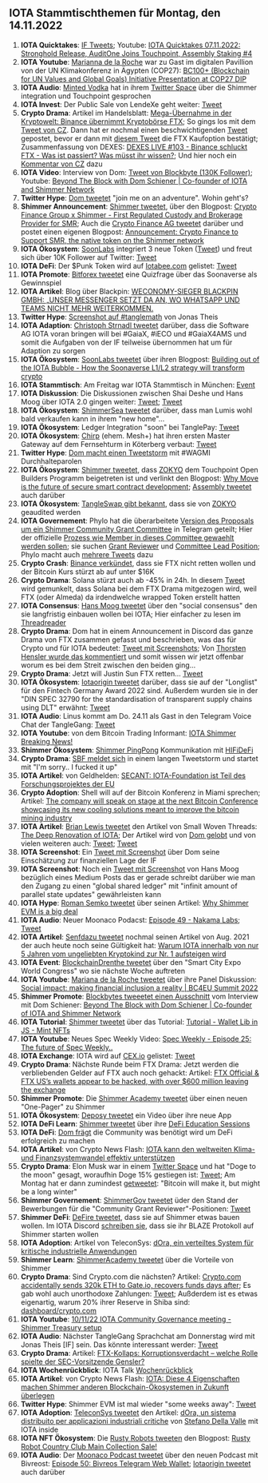 ## IOTA Stammtischthemen für Montag, den 14.11.2022

1. **IOTA Quicktakes**: [IF Tweets](https://twitter.com/iota/status/1589558401608065026?s=20&t=p0b9tGAharZB0FUpZosxzw); Youtube: [IOTA Quicktakes 07.11.2022: Stronghold Release, AuditOne Joins Touchpoint, Assembly Staking #4](https://www.youtube.com/watch?v=c7OEFJJhMq8)
2. **IOTA Youtube**: [Marianna de la Roche](https://twitter.com/Marianadlrw) war zu Gast im digitalen Pavillion von der UN Klimakonferenz in Ägypten (COP27): [BC100+ (Blockchain for UN Values and Global Goals) Initiative Presentation at COP27 DIP](https://www.youtube.com/watch?v=wwC8FQ5-4ko&feature=youtu.be)
3. **IOTA Audio**: [Minted Vodka](https://twitter.com/MintedVodka) hat in ihrem [Twitter Space](https://twitter.com/MintedVodka/status/1589507616866435072?s=20&t=p0b9tGAharZB0FUpZosxzw) über die Shimmer integration und Touchpoint gesprochen
4. **IOTA Invest**: Der Public Sale von LendeXe geht weiter: [Tweet](https://twitter.com/LendeXeFinance/status/1589963064782508033?s=20&t=p0b9tGAharZB0FUpZosxzw)
5. **Crypto Drama**: Artikel im Handelsblatt: [Mega-Übernahme in der Kryptowelt: Binance übernimmt Kryptobörse FTX](https://www.handelsblatt.com/finanzen/maerkte/devisen-rohstoffe/cyberdevisen-mega-uebernahme-in-der-kryptowelt-binance-uebernimmt-kryptoboerse-ftx/28796424.html); So gings los mit dem [Tweet von CZ](https://twitter.com/cz_binance/status/1589283421704290306?s=20&t=LMazQ1_FRgW98kVuA9_hTA). Dann hat er nochmal einen beschwichtigenden [Tweet](https://twitter.com/cz_binance/status/1589695556909424640?s=20&t=LMazQ1_FRgW98kVuA9_hTA) gepostet, bevor er dann mit [diesem Tweet](https://twitter.com/cz_binance/status/1590013613586411520?s=20&t=LMazQ1_FRgW98kVuA9_hTA) die FTX Kaufoption bestätigt; Zusammenfassung von DEXES: [DEXES LIVE #103 - Binance schluckt FTX - Was ist passiert? Was müsst ihr wissen?](https://www.youtube.com/watch?v=7hbpCHzIyeE); Und hier noch ein [Kommentar von CZ](https://twitter.com/cz_binance/status/1590351182513729544) dazu
6. **IOTA Video**: Interview von Dom: [Tweet von Blockbyte (130K Follower)](https://twitter.com/blockbytescom/status/1590094298422599680?s=20&t=LWJP6SoT3jT2DOQon3d2pw); Youtube: [Beyond The Block with Dom Schiener | Co-founder of IOTA and Shimmer Network](https://www.youtube.com/watch?v=bEYphwsNHrc)
7. **Twitter Hype**: [Dom tweetet](https://twitter.com/DomSchiener/status/1590021649168224257?s=20&t=LWJP6SoT3jT2DOQon3d2pw) "join me on an adventure". Wohin geht's?
8. **Shimmer Announcement**: [Shimmer tweetet](https://twitter.com/shimmernet/status/1589981071164440576?s=20&t=LWJP6SoT3jT2DOQon3d2pw), über den Blogpost: [Crypto Finance Group x Shimmer - First Regulated Custody and Brokerage Provider for SMR](https://blog.shimmer.network/crypto-finance-group-x-shimmer/); Auch die [Crypto Finance AG tweetet](https://twitter.com/CryptoFinanceAG/status/1589984708372627456?s=20&t=LWJP6SoT3jT2DOQon3d2pw) darüber und postet einen eigenen Blogpost: [Announcement: Crypto Finance to Support SMR, the native token on the Shimmer network](https://www.cryptofinance.ch/news-announcement-crypto-finance-to-support-smr/)
9. **IOTA Ökosystem**: [SoonLabs](https://twitter.com/soon_labs) integriert 3 neue Token ([Tweet](https://twitter.com/soon_labs/status/1589867504146714626?s=20&t=LMazQ1_FRgW98kVuA9_hTA)) und freut sich über 10K Follower auf Twitter: [Tweet](https://twitter.com/soon_labs/status/1590062864383234048?s=20&t=LWJP6SoT3jT2DOQon3d2pw)
10. **IOTA DeFi**: Der $Punk Token wird auf [Iotabee.com](iotabee.com) gelistet: [Tweet](https://twitter.com/IotaPunks_71/status/1589958448103333888?s=20&t=LWJP6SoT3jT2DOQon3d2pw)
11. **IOTA Promote**: [Bitforex tweetet](https://twitter.com/bitforexcom/status/1589890466840985600?s=20&t=LMazQ1_FRgW98kVuA9_hTA) eine Quizfrage über das Soonaverse als Gewinnspiel
12. **IOTA Artikel**: Blog über Blackpin: [WECONOMY-SIEGER BLACKPIN GMBH: „UNSER MESSENGER SETZT DA AN, WO WHATSAPP UND TEAMS NICHT MEHR WEITERKOMMEN.](https://www.staufen.ag/weconomy-sieger-blackpin-gmbh-unser-messenger-setzt-da-an-wo-whatsapp-und-teams-nicht-mehr-weiterkommen/)
13. **Twitter Hype**: [Screenshot auf #tanglemath](https://twitter.com/Vrom14286662/status/1590058609635110912?s=20&t=LMazQ1_FRgW98kVuA9_hTA) von Jonas Theis
14. **IOTA Adaption**: [Christoph Strnadl tweetet](https://twitter.com/archimate/status/1589709369566171138?s=20&t=LfxtJc0nZf_lbBWe1Q4VIA) darüber, dass die Software AG IOTA voran bringen will bei #GaiaX, #iECO und #GaiaX4AMS und somit die Aufgaben von der IF teilweise übernommen hat um für Adaption zu sorgen 
15. **IOTA Ökosystem**: [SoonLabs tweetet](https://twitter.com/soon_labs/status/1590220780650254336?s=20&t=LfxtJc0nZf_lbBWe1Q4VIA) über ihren Blogpost: [Building out of the IOTA Bubble - How the Soonaverse L1/L2 strategy will transform crypto](https://soonlabs.medium.com/building-out-of-the-iota-bubble-2cafdb784017)
16. **IOTA Stammtisch**: Am Freitag war IOTA Stammtisch in München: [Event](https://www.meetup.com/de-DE/iota-muc/events/288654602/)
17. **IOTA Diskussion**: Die Diskussionen zwischen Shai Deshe und Hans Moog über IOTA 2.0 gingen weiter: [Tweet](https://twitter.com/DesheShai/status/1589888927535493121?s=20&t=NAAADsrshXZtTVsWcf25AQ); [Tweet](https://twitter.com/hus_qy/status/1592085460242911232?s=20&t=k73n8-BrgONbyE5r7nVgnw)
18. **IOTA Ökosystem**: [ShimmerSea tweetet](https://twitter.com/ShimmerSeaDEX/status/1590245302942007296?t=xr6YXT7trmJvL6UjGtjRpA&s=19) darüber, dass man Lumis wohl bald verkaufen kann in ihrem "new home"...
19. **IOTA Ökosystem**: Ledger Integration "soon" bei TanglePay: [Tweet](https://twitter.com/tanglepaycom/status/1590266344578379777?s=20&t=LfxtJc0nZf_lbBWe1Q4VIA)
20. **IOTA Ökosystem**: [Chirp](https://twitter.com/ChirpIoT) (ehem. Mesh+) hat ihren ersten Master Gateway auf dem Fernsehturm in Köterberg verbaut: [Tweet](https://twitter.com/ChirpIoT/status/1590301171301814272?s=20&t=LfxtJc0nZf_lbBWe1Q4VIA)
21. **Twitter Hype**: [Dom macht einen Tweetstorm](https://twitter.com/DomSchiener/status/1590301949702066177?s=20&t=U1kJnwMYguwHcOuGjegOuA) mit #WAGMI Durchhalteparolen
22. **IOTA Ökosystem**: [Shimmer tweetet](https://twitter.com/shimmernet/status/1590343460581965824?s=20&t=LfxtJc0nZf_lbBWe1Q4VIA), dass [ZOKYO](https://twitter.com/ZOKYO_io) dem Touchpoint Open Builders Programm beigetreten ist und verlinkt den Blogpost: [Why Move is the future of secure smart contract development](https://medium.com/@zokyo.io/why-move-is-the-future-of-secure-smart-contract-development-7a219e37e00b); [Assembly tweetet](https://twitter.com/assembly_net/status/1590346473631367169?s=20&t=FC-JZbNlO23qtF57H72ZPQ) auch darüber
23. **IOTA Ökosystem**: [TangleSwap gibt bekannt](https://twitter.com/TangleSwapE/status/1590346780809760773?s=20&t=bZSkL1p0jFcq4aBp1oYf7w), dass sie von [ZOKYO](https://twitter.com/ZOKYO_io) geaudited werden
24. **IOTA Governement**: Phylo hat die überarbeitete [Version des Proposals um ein Shimmer Community Grant Committee](https://govern.iota.org/t/shimmer-community-grant-committee-version-2/1437) in Telegram geteilt; Hier der offizielle [Prozess wie Member in dieses Committee gewaehlt werden sollen](https://govern.iota.org/t/community-grant-committee-selection-proccess-specification/1436); sie suchen [Grant Reviewer](https://govern.iota.org/c/shimmer-governance-proposals/community-treasury-grant-reviewer-applications/58) und [Committee Lead Position](https://govern.iota.org/c/shimmer-governance-proposals/shimmer-community-treasury-coommittee-lead-appli/59); Phylo macht auch [mehrere Tweets](https://twitter.com/PhyloIota/status/1590696939003449345?s=20&t=1lk0e9rVz224tYbGOq388A) dazu
25. **Crypto Crash**: [Binance verkündet](https://twitter.com/binance/status/1590449161069268992?s=20&t=0XQC_uGj-H0V6kUYaF_gjA), dass sie FTX nicht retten wollen und der Bitcoin Kurs stürzt ab auf unter $16K
26. **Crypto Drama**: Solana stürzt auch ab -45% in 24h. In diesem [Tweet](https://twitter.com/weremeow/status/1590461628864397312?s=20&t=-_V6_lM9N4X_c8cEMzo2Jw) wird gemunkelt, dass Solana bei dem FTX Drama mitgezogen wird, weil FTX (oder Almeda) da irdendwelche wrapped Token erstellt hatten 
27. **IOTA Consensus**: [Hans Moog tweetet](https://twitter.com/hus_qy/status/1590476404776669185?s=20&t=-_V6_lM9N4X_c8cEMzo2Jw) über den "social consensus" den sie langfristig einbauen wollen bei IOTA; Hier einfacher zu lesen im [Threadreader](https://threadreaderapp.com/thread/1590476404776669185.html)
28. **Crypto Drama**: Dom hat in einem Announcement in Discord das ganze Drama von FTX zusammen gefasst und beschrieben, was das für Crypto und für IOTA bedeutet: [Tweet mit Screenshots](https://twitter.com/Vrom14286662/status/1590594305424773120?s=20&t=-_V6_lM9N4X_c8cEMzo2Jw); Von [Thorsten Hensler wurde das kommentiert](https://twitter.com/theissler/status/1590662594863706112?s=20&t=9-taEyMbtVtLbeIe_UtQJg) und somit wissen wir jetzt offenbar worum es bei dem Streit zwischen den beiden ging...
29. **Crypto Drama**: Jetzt will Justin Sun FTX retten... [Tweet](https://twitter.com/justinsuntron/status/1590585495649923073?s=20&t=I49vTYAaUoV7S87ecHY4Ag)
30. **IOTA Ökosystem**: [Iotaorigin tweetet](https://twitter.com/origin_iota/status/1590649848084123649?s=20&t=EK17upg2HF3W2CL5Oa7HJg) darüber, dass sie auf der "Longlist" für den Fintech Germany Award 2022 sind. Außerdem wurden sie in der "DIN SPEC 32790 for the standardisation of transparent supply chains using DLT" erwähnt: [Tweet](https://twitter.com/origin_iota/status/1586019756603502592?s=20&t=VH-xejQH9C6Jzdy55ncZVQ)
31. **IOTA Audio**: Linus kommt am Do. 24.11 als Gast in den Telegram Voice Chat der TangleGang: [Tweet](https://twitter.com/GangTangleTalk/status/1590676739260547072?s=20&t=EK17upg2HF3W2CL5Oa7HJg)
32. **IOTA Youtube**: von dem Bitcoin Trading Informant: [IOTA Shimmer Breaking News!](https://www.youtube.com/watch?v=QbQ-2zXBQRY)
33. **Shimmer Ökosystem**: [Shimmer PingPong](https://twitter.com/shimmernet/status/1590702703310577664?s=20&t=1lk0e9rVz224tYbGOq388A) Kommunikation mit [HIFiDeFi](https://twitter.com/HiFiDeFi)
34. **Crypto Drama**: [SBF meldet sich](https://twitter.com/SBF_FTX/status/1590709166515310593?s=20&t=v0--ZgkLVSNmaXWUafcwWw) in einem langen Tweetstorm und startet mit "I'm sorry.. I fucked it up"
35. **IOTA Artikel**: von Geldhelden: [SECANT: IOTA-Foundation ist Teil des Forschungsprojektes der EU](https://geldhelden.org/secant-iota-foundation-ist-teil-des-forschungsprojektes-der-eu/?cn-reloaded=1)
36. **Crypto Adoption**: Shell will auf der Bitcoin Konferenz in Miami sprechen; Artikel: [The company will speak on stage at the next Bitcoin Conference showcasing its new cooling solutions meant to improve the bitcoin mining industry](https://bitcoinmagazine.com/business/shell-signs-two-year-sponsorship-with-bitcoin-magazine)
37. **IOTA Artikel**: [Brian Lewis tweetet](https://twitter.com/BrianLewisMDMPH/status/1590751944033079296?s=20&t=9-taEyMbtVtLbeIe_UtQJg) den Artikel von Small Woven Threads: [The Deep Renovation of IOTA](https://smallwoventhreads.medium.com/the-deep-renovation-of-iota-696a87b1ad1a); Der Artikel wird von [Dom gelobt](https://twitter.com/DomSchiener/status/1590767153044938752?s=20&t=IEpn0uCZMzlI1sc2GWIFMA) und von vielen weiteren auch: [Tweet](https://twitter.com/gregmart/status/1590799382567620608?s=20&t=IEpn0uCZMzlI1sc2GWIFMA); [Tweet](https://twitter.com/HolgerKoether/status/1591015725426421760?s=20&t=m6EuBHcuBM4d9rfSYYOf2w)
38. **IOTA Screenshot**: Ein [Tweet mit Screenshot](https://twitter.com/Vrom14286662/status/1590755673524305920?s=20&t=9-taEyMbtVtLbeIe_UtQJg) über Dom seine Einschätzung zur finanziellen Lage der IF
39. **IOTA Screenshot**: Noch ein [Tweet mit Screenshot](https://twitter.com/Vrom14286662/status/1590756598632153089?s=20&t=9-taEyMbtVtLbeIe_UtQJg) von Hans Moog bezüglich eines Medium Posts das er gerade schreibt darüber wie man den Zugang zu einen "global shared ledger" mit "infinit amount of parallel state updates" gewährleisten kann
40. **IOTA Hype**: [Roman Semko tweetet](https://twitter.com/romansemko/status/1590696695284740098?s=20&t=3eauqCi3GmbgyMB2DCCswA) über seinen Artikel: [Why Shimmer EVM is a big deal](https://romansemko.medium.com/why-shimmer-evm-is-a-big-deal-af71d8a6aa12)
41. **IOTA Audio**: Neuer Moonaco Podacst: [Episode 49 - Nakama Labs](https://open.spotify.com/episode/0HbXeBYbpa3IInNaROsDOa?si=KXxQBnRBRRiZLRsRibgzmw&nd=1); [Tweet](https://twitter.com/MoonacoPodcast/status/1590663914953416709?s=20&t=3eauqCi3GmbgyMB2DCCswA)
42. **IOTA Artikel**: [Senfdazu tweetet](https://twitter.com/SenfdaTzu/status/1590628327278055424?s=20&t=IEpn0uCZMzlI1sc2GWIFMA) nochmal seinen Artikel von Aug. 2021 der auch heute noch seine Gültigkeit hat: [Warum IOTA innerhalb von nur 5 Jahren vom ungeliebten Kryptokind zur Nr. 1 aufsteigen wird](https://medium.com/@SenfdaTzu/warum-iota-innerhalb-von-nur-5-jahren-vom-ungeliebten-kryptokind-zur-nr-1-aufsteigen-wird-b8509ccc854d)
43. **IOTA Event**: [BlockchainDrenthe tweetet](https://twitter.com/BclDrenthe/status/1590833212531806208?s=20&t=IEpn0uCZMzlI1sc2GWIFMA) über den "Smart City Expo World Congress" wo sie nächste Woche auftreten
44. **IOTA Youtube**: [Mariana de la Roche tweetet](https://twitter.com/Marianadlrw/status/1590971695590166528?s=20&t=IEpn0uCZMzlI1sc2GWIFMA) über ihre Panel Diskussion: [Social impact: making financial inclusion a reality | BC4EU Summit 2022](https://www.youtube.com/watch?v=23ZxDNVX9rg)
45. **Shimmer Promote**: [Blockbytes tweeetet einen Ausschnitt](https://twitter.com/blockbytescom/status/1590403826691248130?s=20&t=m6EuBHcuBM4d9rfSYYOf2w) vom Interview mit Dom Schiener: [Beyond The Block with Dom Schiener | Co-founder of IOTA and Shimmer Network](https://www.youtube.com/watch?v=bEYphwsNHrc)
46. **IOTA Tutorial**: [Shimmer tweetet](https://twitter.com/shimmernet/status/1590977636490248194?s=20&t=Px_VYaKlFPoMSVUJrfMZvA) über das Tutorial: [Tutorial - Wallet Lib in JS - Mint NFTs](https://www.youtube.com/watch?v=amActLy9at4)
47. **IOTA Youtube**: Neues Spec Weekly Video: [Spec Weekly - Episode 25: The future of Spec Weekly..](https://www.youtube.com/watch?v=f2qU4xVyS_E)
48. **IOTA Exchange**: IOTA wird auf [CEX.io](https://cex.io/) gelistet: [Tweet](https://twitter.com/cex_io/status/1591083342866399232?s=20&t=zaVl__NNRVdSoxvqYd2Y9w)
49. **Crypto Drama**: Nächste Runde beim FTX Drama: Jetzt werden die verbliebenden Gelder auf FTX auch noch gehackt: Artikel: [FTX Official & FTX US’s wallets appear to be hacked, with over $600 million leaving the exchange](https://unusualwhales.com/news/ftx-official-ftx-uss-wallets-appear-to-be-hacked-with-over-600-million-leaving-the-exchange)
50. **Shimmer Promote**: Die [Shimmer Academy tweetet](https://twitter.com/shimmer_academy/status/1590413377188560896?s=20&t=zaVl__NNRVdSoxvqYd2Y9w) über einen neuen "One-Pager" zu Shimmer
51. **IOTA Ökosystem**: [Deposy tweetet](https://twitter.com/deposyproject/status/1591084733408358403?s=20&t=zaVl__NNRVdSoxvqYd2Y9w) ein Video über ihre neue App 
52. **IOTA DeFi Learn**: [Shimmer tweetet](https://twitter.com/shimmernet/status/1591385317956734977?s=20&t=z7sPgZjGtq4igfoKu1A1uQ) über ihre [DeFi Education Sessions](https://www.youtube.com/playlist?list=PLMbc46iGTB_TqmvVOYniwUaYZnvvi3xAn)
53. **IOTA DeFi**: [Dom frägt](https://twitter.com/DomSchiener/status/1591022145156829184?s=20&t=z7sPgZjGtq4igfoKu1A1uQ) die Community was benötigt wird um DeFi erfolgreich zu machen
54. **IOTA Artikel**: von Crypto News Flash: [IOTA kann den weltweiten Klima- und Finanzsystemwandel effektiv unterstützen](https://www.crypto-news-flash.com/de/iota-den-wandel-des-klima-und-finanzsystems-unterstuetzen-kann/)
55. **Crypto Drama**: Elon Musk war in einem [Twitter Space](https://twitter.com/HypeManAlex/status/1591334633504808960?s=20&t=z7sPgZjGtq4igfoKu1A1uQ) und hat "Doge to the moon" gesagt, woraufhin Doge 15% gestiegen ist: [Tweet](https://twitter.com/CryptoVinco/status/1591337397538549760?s=20&t=z7sPgZjGtq4igfoKu1A1uQ); Am Montag hat er dann zumindest [getweetet](https://twitter.com/elonmusk/status/1592043719645356034?s=20&t=STHDuhbSi3clNsrz3EnawA): "Bitcoin will make it, but might be a long winter"
56. **Shimmer Governement**: [ShimmerGov tweetet](https://twitter.com/ShimmerGov/status/1591185904181612544?s=20&t=z7sPgZjGtq4igfoKu1A1uQ) üder den Stand der Bewerbungen für die "Community Grant Reviewer"-Positionen: [Tweet](https://twitter.com/ShimmerGov/status/1591185904181612544?s=20&t=z7sPgZjGtq4igfoKu1A1uQ)
57. **Shimmer DeFi**: [DeFire tweetet](https://twitter.com/DeFIRE_org/status/1589564248493113349?s=20&t=z7sPgZjGtq4igfoKu1A1uQ), dass sie auf Shimmer etwas bauen wollen. Im IOTA Discord [schreiben sie](https://discordapp.com/channels/397872799483428865/918064808383877130/1040715417045446696), dass sie ihr BLAZE Protokoll auf Shimmer starten wollen
58. **IOTA Adoption**: Artikel von TeleconSys: [dOra, ein verteiltes System für kritische industrielle Anwendungen](https://magazine.teleconsys.it/dora)
59. **Shimmer Learn**: [ShimmerAcademy tweetet](https://twitter.com/shimmer_academy/status/1591452825716142082?s=20&t=z7sPgZjGtq4igfoKu1A1uQ) über die Vorteile von Shimmer
60. **Crypto Drama**: Sind Crypto.com die nächsten? Artikel: [Crypto.com accidentally sends 320k ETH to Gate.io, recovers funds days after](https://cointelegraph.com/news/crypto-com-accidentally-sends-320k-eth-to-gate-io-recovers-funds-days-after); Es gab wohl auch unorthodoxe Zahlungen: [Tweet](https://twitter.com/adamscochran/status/1591632043880124418?s=20&t=Dx-OXOF3931dZISkMN-TXg); Außderdem ist es etwas eigenartig, warum 20% ihrer Reserve in Shiba sind: [dashboard/crypto.com](https://portfolio.nansen.ai/dashboard/crypto.com)
61. **IOTA Youtube**: [10/11/22 IOTA Community Governance meeting - Shimmer Treasury setup](https://www.youtube.com/watch?v=MZ08NYnI_7Y)
62. **IOTA Audio**: Nächster TangleGang Sprachchat am Donnerstag wird mit Jonas Theis [IF] sein. Das könnte interessant werder: [Tweet](https://twitter.com/GangTangleTalk/status/1591719744629268482?s=20&t=InQCW27GTSn8sn1E1Iyj4Q)
63. **Crypto Drama**: Artikel: [FTX-Kollaps: Korruptionsverdacht – welche Rolle spielte der SEC-Vorsitzende Gensler?](https://de.investing.com/news/cryptocurrency-news/ftxkollaps-korruptionsverdacht--welche-rolle-spielte-der-secvorsitzende-gensler-2327704)
64. **IOTA Wochenrückblick**: IOTA Talk [Wochenrückblick](https://www.iota-talk.com/index.php?article/236-wochenr%C3%BCckblick-vom-6-bis-12-november-2022/)
65. **IOTA Artikel**: von Crypto News Flash: [IOTA: Diese 4 Eigenschaften machen Shimmer anderen Blockchain-Ökosystemen in Zukunft überlegen](https://www.crypto-news-flash.com/de/vier-eigenschaften-machen-shimmer-anderen-blockchain-oekosystemen-ueberlegen/)
66. **Twitter Hype**: Shimmer EVM ist mal wieder "some weeks away": [Tweet](https://twitter.com/Vrom14286662/status/1591903588900798464?s=20&t=b5_TAkLxOKfT81RX4zOIYQ)
67. **IOTA Adoption**: [TeleconSys tweetet](https://twitter.com/Teleconsys/status/1591019676842459137?s=20&t=b5_TAkLxOKfT81RX4zOIYQ) den Artikel: [dOra, un sistema distribuito per applicazioni industriali critiche](https://magazine.teleconsys.it/dora) von [Stefano Della Valle](https://twitter.com/sdellava) mit IOTA inside
68. **IOTA NFT Ökosystem**: Die [Rusty Robots tweeten](https://twitter.com/RustyRobotCC/status/1592091041993494533?s=20&t=k73n8-BrgONbyE5r7nVgnw) den Blogpost: [Rusty Robot Country Club Main Collection Sale!](https://medium.com/@RustyRobotCountryClub/rusty-robot-country-club-main-collection-sale-36ce3f84eb4b)
69. **IOTA Audio**: Der [Moonaco Podcast tweetet](https://twitter.com/MoonacoPodcast/status/1592111806306484224?s=20&t=fJXolKnCR1Yt8t3t2MZGwQ) über den neuen Podcast mit Bivreost: [Episode 50: Bivreos Telegram Web Wallet](https://open.spotify.com/episode/1z4wShCXZ042X9Ztzsl6Fj?si=k4OjEclHTZakyInlXFmUqA&nd=1); [Iotaorigin tweetet](https://twitter.com/origin_iota/status/1592113803847962624?s=20&t=STHDuhbSi3clNsrz3EnawA) auch darüber







